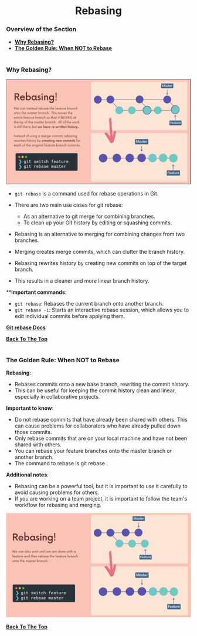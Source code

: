 <h1 align="center">Rebasing</h1>

### Overview of the Section
* **[Why Rebasing?](#rebasing)**
* **[The Golden Rule: When NOT to Rebase](#not-rebasing)**

#
### <a name="rebasing">Why Rebasing?</a>
![Rebasing](https://github.com/tsokac2/-_-_Git_and_GitHub_CheatSheet/blob/main/src/70.JPG)

- ``git rebase`` is a command used for rebase operations in Git.
- There are two main use cases for git rebase:
    - As an alternative to git merge for combining branches.
    - To clean up your Git history by editing or squashing commits.

- Rebasing is an alternative to merging for combining changes from two branches.
- Merging creates merge commits, which can clutter the branch history.
- Rebasing rewrites history by creating new commits on top of the target branch.
- This results in a cleaner and more linear branch history.

****Important commands**:

- ``git rebase``: Rebases the current branch onto another branch.
- ``git rebase -i``: Starts an interactive rebase session, which allows you to edit individual commits before applying them.

**[Git rebase Docs](https://git-scm.com/docs/git-rebase)**

**[Back To The Top](#Overview-of-the-Section)**
#
### <a name="not-rebasing">The Golden Rule: When NOT to Rebase</a>
**Rebasing**:
- Rebases commits onto a new base branch, rewriting the commit history.
- This can be useful for keeping the commit history clean and linear, especially in collaborative projects.

**Important to know**:
- Do not rebase commits that have already been shared with others. This can cause problems for collaborators who have already pulled down those commits.
- Only rebase commits that are on your local machine and have not been shared with others.
- You can rebase your feature branches onto the master branch or another branch.
- The command to rebase is git rebase <branch>.

**Additional notes**:
- Rebasing can be a powerful tool, but it is important to use it carefully to avoid causing problems for others.
- If you are working on a team project, it is important to follow the team's workflow for rebasing and merging.

![Rebasing Add](https://github.com/tsokac2/-_-_Git_and_GitHub_CheatSheet/blob/main/src/71.JPG)

**[Back To The Top](#Overview-of-the-Section)**